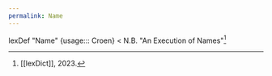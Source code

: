 ```yaml
---
permalink: Name
---
```

lexDef "Name" {usage::: Croen} < N.B. "An Execution of Names"[^NameCroen]

[^NameCroen]: [[lexDict]], 2023.
